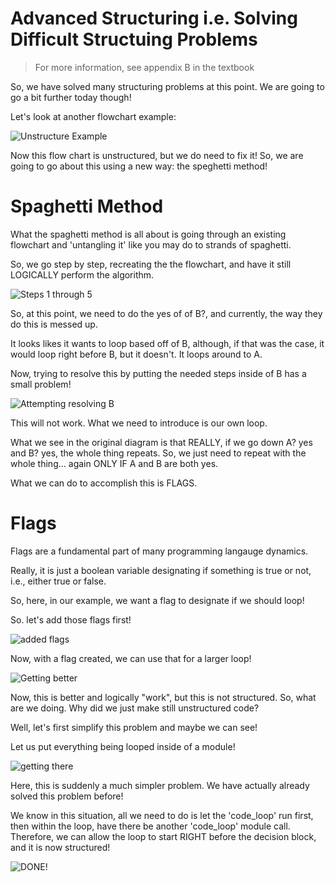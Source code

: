 # Advanced Structuring i.e. Solving Difficult Structuing Problems

> For more information, see appendix B in the textbook

So, we have solved many structuring problems at this point.
We are going to go a bit further today though!

Let's look at another flowchart example:

![Unstructure Example](assets/s_01.png)

Now this flow chart is unstructured, but we do need to fix it!
So, we are going to go about this using a new way: 
the speghetti method!

# Spaghetti Method

 What the spaghetti method is all about
 is going through an existing flowchart and 'untangling it'
 like you may do to strands of spaghetti.

 So, we go step by step, recreating the 
 the flowchart, and have it still LOGICALLY
 perform the algorithm.

 ![Steps 1 through 5](assets/s_02_steps_1_to_5.png)

So, at this point, we need to do the yes of
of B?, and currently, the way they do this is messed up.

It looks likes it wants to loop based off of B, although, if that was the case,
it would loop right before B, but it doesn't. It loops around to A.

Now, trying to resolve this by putting the needed steps inside
of B has a small problem!

![Attempting resolving B](assets/s_03_infinite_step_which_is_no_good.png)


This will not work. What we need to introduce is our own loop.

What we see in the original diagram is that REALLY, if we go down A? yes and B? yes, 
the whole thing repeats. So, we just need to repeat with the whole thing... again
ONLY IF A and B are both yes.

What we can do to accomplish this is FLAGS.

# Flags

Flags are a fundamental part of many programming langauge dynamics.

Really, it is just a boolean variable designating if something is true or not,
i.e., either true or false.

So, here, in our example, we want a flag to designate if we should loop!

So. let's add those flags first!

![added flags](assets/s_04_with_just_flags.png)

Now, with a flag created, we can use that for a larger loop!

![Getting better](assets/s_05_still_bad_but_better.png)

Now, this is better and logically "work", but this is not structured.
So, what are we doing. Why did we just make still unstructured code?

Well, let's first simplify this problem and maybe we can see!

Let us put everything being looped inside of a module!

![getting there](assets/s_06_almost_done.png)

Here, this is suddenly a much simpler problem. We have actually already solved
this problem before!

We know in this situation, all we need to do is let the 'code_loop'
run first, then within the loop, have there be another 'code_loop'
module call. Therefore, we can allow the loop to start RIGHT before the
decision block, and it is now structured!

![DONE!](assets/s_07_done.png)
